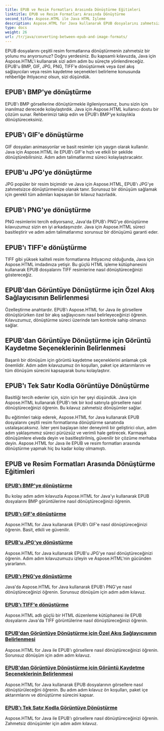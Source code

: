 ```yaml
---
title: EPUB ve Resim Formatları Arasında Dönüştürme Eğitimleri
linktitle: EPUB ve Resim Formatları Arasında Dönüştürme
second_title: Aspose.HTML ile Java HTML İşleme
description: Aspose.HTML for Java kullanarak EPUB dosyalarını zahmetsizce birden fazla resim formatına dönüştürün. Sorunsuz dönüşümler için adım adım kılavuz.
type: docs
weight: 26
url: /tr/java/converting-between-epub-and-image-formats/
---
```


EPUB dosyalarını çeşitli resim formatlarına dönüştürmenin zahmetsiz bir yolunu mu arıyorsunuz? Doğru yerdesiniz. Bu kapsamlı kılavuzda, Java için Aspose.HTML'i kullanarak sizi adım adım bu süreçte yönlendireceğiz. EPUB'u BMP, GIF, JPG, PNG, TIFF'e dönüştürmek veya özel akış sağlayıcıları veya resim kaydetme seçenekleri belirleme konusunda rehberliğe ihtiyacınız olsun, sizi düşündük.

## EPUB'ı BMP'ye dönüştürme
EPUB'ı BMP görsellerine dönüştürmekle ilgileniyorsanız, bunu sizin için inanılmaz derecede kolaylaştırdık. Java için Aspose.HTML kullanıcı dostu bir çözüm sunar. Rehberimizi takip edin ve EPUB'ı BMP'ye kolaylıkla dönüştüreceksiniz. 

## EPUB'ı GIF'e dönüştürme
GIF dosyaları animasyonlar ve basit resimler için yaygın olarak kullanılır. Java için Aspose.HTML ile EPUB'ı GIF'e hızlı ve etkili bir şekilde dönüştürebilirsiniz. Adım adım talimatlarımız süreci kolaylaştıracaktır.

## EPUB'u JPG'ye dönüştürme
JPG popüler bir resim biçimidir ve Java için Aspose.HTML, EPUB'ı JPG'ye zahmetsizce dönüştürmenize olanak tanır. Sorunsuz bir dönüşüm sağlamak için gerekli tüm adımları kapsayan bir kılavuz hazırladık.

## EPUB'ı PNG'ye dönüştürme
PNG resimlerini tercih ediyorsanız, Java'da EPUB'ı PNG'ye dönüştürme kılavuzumuz sizin en iyi arkadaşınızdır. Java için Aspose.HTML süreci basitleştirir ve adım adım talimatlarımız sorunsuz bir dönüşümü garanti eder.

## EPUB'ı TIFF'e dönüştürme
TIFF gibi yüksek kaliteli resim formatlarına ihtiyacınız olduğunda, Java için Aspose.HTML imdadınıza yetişir. Bu güçlü HTML işleme kütüphanesini kullanarak EPUB dosyalarını TIFF resimlerine nasıl dönüştüreceğinizi göstereceğiz.

## EPUB'dan Görüntüye Dönüştürme için Özel Akış Sağlayıcısının Belirlenmesi
Özelleştirme anahtardır. EPUB'ı Aspose.HTML for Java ile görsellere dönüştürürken özel bir akış sağlayıcısını nasıl belirleyeceğinizi öğrenin. Kılavuzumuz, dönüştürme süreci üzerinde tam kontrole sahip olmanızı sağlar.

## EPUB'dan Görüntüye Dönüştürme için Görüntü Kaydetme Seçeneklerinin Belirlenmesi
Başarılı bir dönüşüm için görüntü kaydetme seçeneklerini anlamak çok önemlidir. Adım adım kılavuzumuz ön koşulları, paket içe aktarımlarını ve tüm dönüşüm sürecini kapsayarak bunu kolaylaştırır.

## EPUB'ı Tek Satır Kodla Görüntüye Dönüştürme
Basitliği tercih edenler için, sizin için her şeyi düşündük. Java için Aspose.HTML kullanarak EPUB'ı tek bir kod satırıyla görsellere nasıl dönüştüreceğinizi öğrenin. Bu kılavuz zahmetsiz dönüşümler sağlar.

Bu eğitimleri takip ederek, Aspose.HTML for Java kullanarak EPUB dosyalarını çeşitli resim formatlarına dönüştürme sanatında ustalaşacaksınız. İster yeni başlayan ister deneyimli bir geliştirici olun, adım adım yaklaşımımız süreci pürüzsüz ve verimli hale getirecek. Karmaşık dönüşümlere elveda deyin ve basitleştirilmiş, güvenilir bir çözüme merhaba deyin. Aspose.HTML for Java ile EPUB ve resim formatları arasında dönüştürme yapmak hiç bu kadar kolay olmamıştı.
## EPUB ve Resim Formatları Arasında Dönüştürme Eğitimleri
### [EPUB'ı BMP'ye dönüştürme](./convert-epub-to-bmp/)
Bu kolay adım adım kılavuzla Aspose.HTML for Java'yı kullanarak EPUB dosyalarını BMP görüntülerine nasıl dönüştüreceğinizi öğrenin.
### [EPUB'ı GIF'e dönüştürme](./convert-epub-to-gif/)
Aspose.HTML for Java kullanarak EPUB'ı GIF'e nasıl dönüştüreceğinizi öğrenin. Basit, etkili ve güvenilir.
### [EPUB'u JPG'ye dönüştürme](./convert-epub-to-jpg/)
Aspose.HTML for Java kullanarak EPUB'u JPG'ye nasıl dönüştüreceğinizi öğrenin. Adım adım kılavuzumuzu izleyin ve Aspose.HTML'nin gücünden yararlanın.
### [EPUB'ı PNG'ye dönüştürme](./convert-epub-to-png/)
Java'da Aspose.HTML for Java kullanarak EPUB'ı PNG'ye nasıl dönüştüreceğinizi öğrenin. Sorunsuz dönüşüm için adım adım kılavuz.
### [EPUB'ı TIFF'e dönüştürme](./convert-epub-to-tiff/)
Aspose.HTML adlı güçlü bir HTML düzenleme kütüphanesi ile EPUB dosyalarını Java'da TIFF görüntülerine nasıl dönüştüreceğinizi öğrenin.
### [EPUB'dan Görüntüye Dönüştürme için Özel Akış Sağlayıcısının Belirlenmesi](./convert-epub-to-image-specify-custom-stream-provider/)
Aspose.HTML for Java ile EPUB'ı görsellere nasıl dönüştüreceğinizi öğrenin. Sorunsuz dönüşüm için adım adım kılavuz.
### [EPUB'dan Görüntüye Dönüştürme için Görüntü Kaydetme Seçeneklerinin Belirlenmesi](./convert-epub-to-image-specify-image-save-options/)
Aspose.HTML for Java kullanarak EPUB dosyalarının görsellere nasıl dönüştürüleceğini öğrenin. Bu adım adım kılavuz ön koşulları, paket içe aktarımlarını ve dönüştürme sürecini kapsar.
### [EPUB'ı Tek Satır Kodla Görüntüye Dönüştürme](./convert-epub-to-image-single-line/)
Aspose.HTML for Java ile EPUB'ı görsellere nasıl dönüştüreceğinizi öğrenin. Zahmetsiz dönüşümler için adım adım kılavuz.